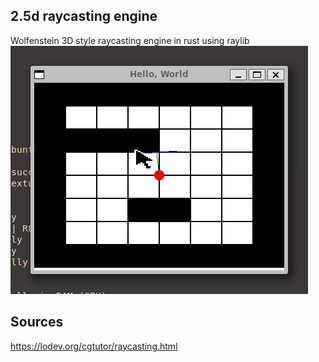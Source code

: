 ## 2.5d raycasting engine
Wolfenstein 3D style raycasting engine in rust using raylib
![Alt Text](./gifs/demo.gif)
## Sources
https://lodev.org/cgtutor/raycasting.html

